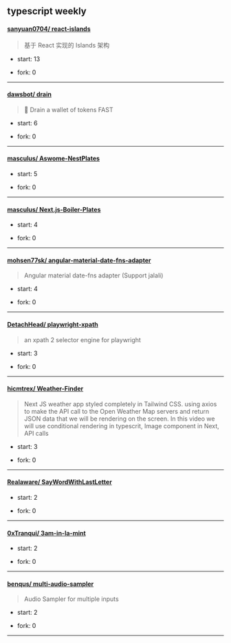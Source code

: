 ## typescript weekly

#### [sanyuan0704/ react-islands](https://github.com/sanyuan0704/react-islands)
>  基于 React 实现的 Islands 架构
+ start: 13
+ fork: 0
---
#### [dawsbot/ drain](https://github.com/dawsbot/drain)
>  🫗 Drain a wallet of tokens FAST
+ start: 6
+ fork: 0
---
#### [masculus/ Aswome-NestPlates](https://github.com/masculus/Aswome-NestPlates)
>  
+ start: 5
+ fork: 0
---
#### [masculus/ Next.js-Boiler-Plates](https://github.com/masculus/Next.js-Boiler-Plates)
>  
+ start: 4
+ fork: 0
---
#### [mohsen77sk/ angular-material-date-fns-adapter](https://github.com/mohsen77sk/angular-material-date-fns-adapter)
>  Angular material date-fns adapter (Support jalali)
+ start: 4
+ fork: 0
---
#### [DetachHead/ playwright-xpath](https://github.com/DetachHead/playwright-xpath)
>  an xpath 2 selector engine for playwright
+ start: 3
+ fork: 0
---
#### [hicmtrex/ Weather-Finder](https://github.com/hicmtrex/Weather-Finder)
>  Next JS weather app styled completely in Tailwind CSS.  using axios to make the API call to the Open Weather Map servers and return JSON data that we will be rendering on the screen. In this video we will use conditional rendering in typescrit, Image component in Next, API calls
+ start: 3
+ fork: 0
---
#### [Realaware/ SayWordWithLastLetter](https://github.com/Realaware/SayWordWithLastLetter)
>  
+ start: 2
+ fork: 0
---
#### [0xTranqui/ 3am-in-la-mint](https://github.com/0xTranqui/3am-in-la-mint)
>  
+ start: 2
+ fork: 0
---
#### [benqus/ multi-audio-sampler](https://github.com/benqus/multi-audio-sampler)
>  Audio Sampler for multiple inputs
+ start: 2
+ fork: 0
---